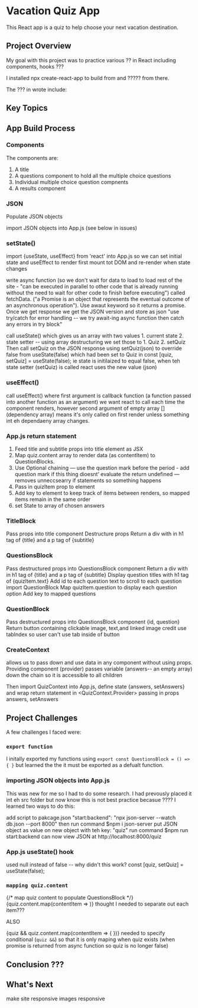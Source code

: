 # Vacation Quiz App

This React app is a quiz to help choose your next vacation destination. 

## Project Overview

My goal with this project was to practice various ?? in React including components, hooks ???

I installed npx create-react-app to build from and ????? from there.

The ??? in wrote include: 

## Key Topics

## App Build Process

### Components
The components are: 
1. A title
2. A questions component to hold all the multiple choice questions
3. Individual multiple choice question compnents
3. A results component 

### JSON
Populate JSON objects 

import JSON objects into App.js (see below in issues)

### setState()
import {useState, useEffect} from 'react' into App.js so we can set initial state and useEffect to render first mount tot DOM and re-render when state changes 

write async function (so we don't wait for data to load to load rest of the site - "can be executed in parallel to other code that is already running without the need to wait for other code to finish before executing") called fetchData. ("a Promise is an object that represents the eventual outcome of an asynchronous operation"). Use awaut keyword so it returns a promise.
Once we get response we get the JSON version and store as json
"use try/catch for error handling -- we try await-ing async function then catch any errors in try block"

call useState() which gives us an array with two values 1. current state 2. state setter -- using array destructuring we set those to 1. Quiz 2. setQuiz
Then call setQuiz on the JSON response 
using setQuiz(json) to override false from useState(false) which had been set to Quiz in const [quiz, setQuiz] = useState(false); 
ie state is initilaized to equal false, when teh state setter (setQuiz) is called react uses the new value (json)

### useEffect()
call useEffect() where first argument is callback function (a function passed into another function as an argument) we want react to call each time the component renders, however  second argument of empty array [] (dependency array) means it's only called on first render unless something int eh dependaeny array changes.

### App.js return statement
1. Feed title and subtitle props into title element as JSX
2. Map quiz.content array to render data (as contentItem) to QuestionBlocks. 
3. Use Optional chaining — use the question mark before the period - add question mark if this thing dioesnt’ evaluate the return undefined — removes unneccsearry if statements so something happens
3. Pass in quizItem prop to <QuestionsBlock/> element
4. Add key to <QuestionsBlock/> element to keep track of items between renders, so mapped items remain in the same order
5. set State to array of chosen answers 

### TitleBlock
Pass props into title component 
Destructure props
Return a div with in h1 tag of {title} and a p tag of {subtitle} 

### QuestionsBlock
Pass destructured props into QuestionsBlock component 
Return a div with in h1 tag of {title} and a p tag of {subtitle} 
Display question titles with h1 tag of {quizItem.text}
Add id to each question text to scroll to each question
import QuestionBlock
Map quizItem.question to display each question option
Add key to mapped questions 

### QuestionBlock
Pass destructured props into QuestionsBlock component {id, question}
Return button containing clickable image, text,and linked image credit
use tabIndex so user can't use tab inside of button 

### CreateContext
allows us to pass down and use data in any component without using props. Providing component (provider) passes variable (answers-- an empty array) down the chain so it is accessible to all children

Then import QuizContext into App.js, define state {answers, setAnswers} and wrap return statement in <QuizContext.Provider> passing in props answers, setAnswers


## Project Challenges

A few challenges I faced were: 

### `export function`

I initally exported my functions using 
`export const QuestionsBlock = () => {
}`
but learned the the it must be exported as a defualt function.


### importing JSON objects into App.js

This was new for me so I had to do some research. I had prevously placed it int eh src folder but now know this is not best practice becasue ???? I learned two ways to do this: 

add script to pakcage.json "start:backend": "npx json-server --watch db.json --port 8000" then run command $npm i json-server
put JSON object as value on new object with teh key: "quiz"
run command $npm run start:backend
can now view JSON at http://localhost:8000/quiz

### App.js useState() hook
used null instead of false -- why didn't this work?
const [quiz, setQuiz] = useState(false);

### `mapping quiz.content`

{/* map quiz content to populate QuestionsBlock */}
      {quiz.content.map(contentItem => 
        <QuestionsBlock quizItem={contentItem}/>
        )}
thought I needed to separate out each item???

ALSO 

{quiz && quiz.content.map(contentItem => {
        <QuestionsBlock quizItem={contentItem}/>
      })}
needed to specify conditional (`quiz &&`) so that it is only maping when quiz exists (when promise is returned from async function so quiz is no longer false)

## Conclusion ???


## What's Next
make site responsive 
images responsive


